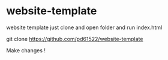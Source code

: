 # website-template

website template just clone and open folder and run index.html

git clone https://github.com/pd61522/website-template

Make changes !
